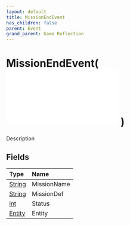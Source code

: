 ```yaml
---
layout: default
title: MissionEndEvent
has_children: false
parent: Event
grand_parent: Game Reflection
---
```

# MissionEndEvent( ![ EntityEventBase ](/game-reflection/events/entity_event_base.md) )
Description 

## Fields
| Type | Name |
|:-------------|:--------------|
| [String](/game-reflection/components/string.md) | MissionName |
| [String](/game-reflection/components/string.md) | MissionDef |
| [int](/game-reflection/enums/int.md) | Status |
| [Entity](/game-reflection/classes/entity.md) | Entity |
